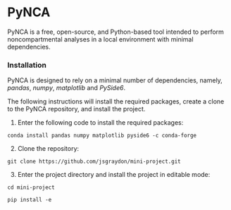 # PyNCA

PyNCA is a free, open-source, and Python-based tool intended to perform noncompartmental analyses in a local environment with minimal dependencies. 



### Installation
PyNCA is designed to rely on a minimal number of dependencies, namely, *pandas*, *numpy*, *matplotlib* and *PySide6*.  

The following instructions will install the required packages, create a clone to the PyNCA repository, and install the project.

1. Enter the following code to install the required packages:

```
conda install pandas numpy matplotlib pyside6 -c conda-forge
```

2. Clone the repository:
```
git clone https://github.com/jsgraydon/mini-project.git
```

3. Enter the project directory and install the project in editable mode:
```
cd mini-project

pip install -e
```